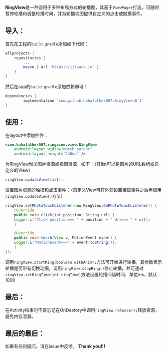 **RingView**是一种适用于多种布局方式的轮播图，其基于`ViewPager`打造，可随时暂停轮播和调整轮播时间，并为轮播视图提供自定义的点击或触摸事件。

导入：
---
首先在工程的`build.gradle`添加如下代码：
```gradle
allprojects {
	repositories {
		...
		maven { url 'https://jitpack.io' }
	}
}
```
然后在app的`build.gradle`添加依赖即可：
```gradle
dependencies {
        implementation 'com.github.hahafather007:RingView:0.1'
}
```

使用：
---
在layout中添加控件：
```xml
<com.hahafather007.ringview.view.RingView
    android:layout_width="match_parent"
    android:layout_height="240dp" />
```
为RingView增加图片资源或视图资源，如下：（其list可以是图片的URL数组或自定义的View）
```java
ringView.updateView(list);
```
设置图片资源的触摸和点击事件：（自定义View可在外部设置相应事件之后再调用`ringView.updateView()`方法）
```java
ringView.setPhotoTouchListener(new RingView.OnPhotoTouchListener() {
    @Override
    public void click(int position, String url) {
	Logger.i("Click position=== " + position + " Url=== " + url);
    }

    @Override
    public void touch(View v, MotionEvent event) {
	Logger.i("MotionEvent===" + event.toString());
    }
});
```
调用`ringView.startRing(boolean withAnim);`方法可开始进行轮播，其参数表示轮播是否带有切换动画。调用`ringView.stopRing()`停止轮播。并可通过`ringView.setRingTime(int ringTime)`方法设置轮播间隔时间，单位ms，默认1000

最后：
---
在Activity结束时不要忘记在OnDestory中调用`ringView.release();`释放资源，避免内存泄漏。

最后的最后：
--
如果有任何疑问，请在issue中反馈。
**Thank you!!!**
